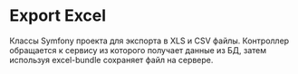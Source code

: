 Export Excel
=======

Классы Symfony проекта для экспорта в XLS и CSV файлы. Контроллер обращается к сервису из которого получает
данные из БД, затем используя excel-bundle сохраняет файл на сервере.
